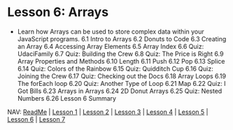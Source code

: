 # Lesson 6: Arrays
* Learn how Arrays can be used to store complex data within your JavaScript programs. 
6.1 Intro to Arrays 
6.2 Donuts to Code 
6.3 Creating an Array 
6.4 Accessing Array Elements 
6.5 Array Index 
6.6 Quiz: UdaciFamily 
6.7 Quiz: Building the Crew 
6.8 Quiz: The Price is Right 
6.9 Array Properties and Methods 
6.10 Length 
6.11 Push 
6.12 Pop 
6.13 Splice 
6.14 Quiz: Colors of the Rainbow 
6.15 Quiz: Quidditch Cup 
6.16 Quiz: Joining the Crew 
6.17 Quiz: Checking out the Docs 
6.18 Array Loops 
6.19 The forEach loop 
6.20 Quiz: Another Type of Loop 
6.21 Map 
6.22 Quiz: I Got Bills 
6.23 Arrays in Arrays 
6.24 2D Donut Arrays 
6.25 Quiz: Nested Numbers 
6.26 Lesson 6 Summary 

NAV: [ReadMe](https://github.com/EO4wellness/leary-leerie/tree/master/Intro-to-JavaScript) | [Lesson 1](https://github.com/EO4wellness/leary-leerie/blob/master/Intro-to-JavaScript/Lesson1.md) | [Lesson 2](https://github.com/EO4wellness/leary-leerie/blob/master/Intro-to-JavaScript/Lesson2.md) | [Lesson 3](https://github.com/EO4wellness/leary-leerie/blob/master/Intro-to-JavaScript/Lesson3.md) | [Lesson 4](https://github.com/EO4wellness/leary-leerie/blob/master/Intro-to-JavaScript/Lesson4.md) | [Lesson 5](https://github.com/EO4wellness/leary-leerie/blob/master/Intro-to-JavaScript/Lesson5.md) | [Lesson 6](https://github.com/EO4wellness/leary-leerie/blob/master/Intro-to-JavaScript/Lesson6.md) | [Lesson 7](https://github.com/EO4wellness/leary-leerie/blob/master/Intro-to-JavaScript/Lesson7.md)
